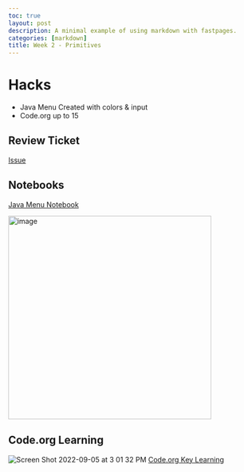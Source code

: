 ```yaml
---
toc: true
layout: post
description: A minimal example of using markdown with fastpages.
categories: [markdown]
title: Week 2 - Primitives
---
```


# Hacks
- Java Menu Created with colors & input
- Code.org up to 15

## Review Ticket
[Issue](https://github.com/SanjayB06/tri1fastpages/issues/4)

## Notebooks 
[Java Menu Notebook](https://sanjayb06.github.io/tri1fastpages/2022/08/31/Java-Objects-Menu.html)

<img width="407" alt="image" src="https://user-images.githubusercontent.com/70538669/188703737-37e24451-3ab4-496a-81c0-147e84e2ca05.png">


## Code.org Learning

![Screen Shot 2022-09-05 at 3 01 32 PM](https://user-images.githubusercontent.com/70538669/188515967-d5cd29ad-2cd5-454c-a3f1-c75f2f6c129a.png)
[Code.org Key Learning](https://sanjayb06.github.io/tri1fastpages/markdown/2022/06/09/Code-Key-Learning.html)
